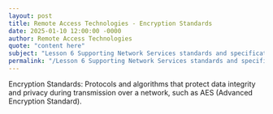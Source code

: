 ```yaml
---
layout: post
title: Remote Access Technologies - Encryption Standards
date: 2025-01-10 12:00:00 -0000
author: Remote Access Technologies
quote: "content here"
subject: "Lesson 6 Supporting Network Services standards and specifications"
permalink: "/Lesson 6 Supporting Network Services standards and specifications/Remote Access Technologies/Remote Access Technologies - Encryption Standards"
---
```


Encryption Standards: Protocols and algorithms that protect data integrity and privacy during transmission over a network, such as AES (Advanced Encryption Standard).
